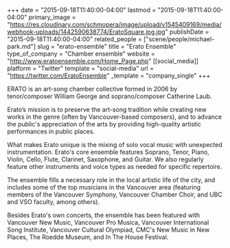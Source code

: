 +++
date = "2015-09-18T11:40:00-04:00"
lastmod = "2015-09-18T11:40:00-04:00"
primary_image = "https://res.cloudinary.com/schmopera/image/upload/v1545409169/media/webhook-uploads/1442590638774/EratoSquare.jpg.jpg"
publishDate = "2015-09-18T11:40:00-04:00"
related_people = ["scene/people/michael-park.md"]
slug = "erato-ensemble"
title = "Erato Ensemble"
type_of_company = "Chamber ensemble"
website = "http://www.eratoensemble.com/Home_Page.php"
[[social_media]]
platform = "Twitter"
template = "social-media"
url = "https://twitter.com/EratoEnsemble"
_template = "company_single"
+++

ERATO is an art-song chamber collective formed in 2006 by tenor/composer William George and soprano/composer Catherine Laub. 

Erato’s mission is to preserve the art-song tradition while creating new works in the genre (often by Vancouver-based composers), and to advance the public's appreciation of the arts by providing high-quality artistic performances in public places. 

What makes Erato unique is the mixing of solo vocal music with unexpected instrumentation. Erato's core ensemble features Soprano, Tenor, Piano, Violin, Cello, Flute, Clarinet, Saxophone, and Guitar. We also regularly feature other instruments and voice types as needed for specific repertoire. 

The ensemble fills a necessary role in the local artistic life of the city, and includes some of the top musicians in the Vancouver area (featuring members of the Vancouver Symphony, Vancouver Chamber Choir, and UBC and VSO faculty, among others). 

Besides Erato's own concerts, the ensemble has been featured with Vancouver New Music, Vancouver Pro Musica, Vancouver International Song Institute, Vancouver Cultural Olympiad, 
CMC's New Music in New Places, The Roedde Museum, and In The House Festival.
